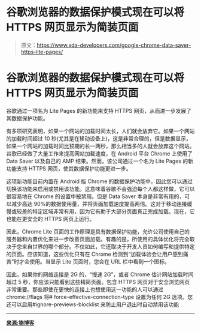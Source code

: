 # 谷歌浏览器的数据保护模式现在可以将 HTTPS 网页显示为简装页面

> 原文：<https://www.xda-developers.com/google-chrome-data-saver-https-lite-pages/>

# 谷歌浏览器的数据保护模式现在可以将 HTTPS 网页显示为简装页面

谷歌通过一项名为 Lite Pages 的新功能来支持 HTTPS 网页，从而进一步发展了其数据保护功能。

有多项研究表明，如果一个网站的加载时间太长，人们就会放弃它。如果一个网站的加载时间超过 10 秒(尤其是在移动设备上)，这是非常合理的，但是数据显示，如果一个网站的加载时间比预期的长一两秒，那么相当多的人就会放弃这个网站。谷歌已经做了大量工作来提高网站加载速度，在 Android 平台 Chrome 上使用了 Data Saver 以及自己的 AMP 结果。然而，该公司通过一个名为 Lite Pages 的新功能支持 HTTPS 网页，使其数据保护功能更进一步。

这项新功能目前内置在 Android 版 Chrome 的数据保护功能中，因此您可以通过切换该功能来启用或禁用该功能。这意味着谷歌不会强迫每个人都这样做，它可以很容易地在 Chrome 的设置中被禁用。但是 Data Saver 本身是非常有用的，可以减少高达 90%的数据使用量，并将页面加载速度提高两倍。这对于移动连接缓慢或较差的特定区域非常有用，因为它有助于大部分页面真正完成加载。现在，它也能在更安全的 HTTPS 网页上运行。

因此，Chrome Lite 页面的工作原理是具有数据保护功能，允许公司使用自己的服务器和内置优化来进一步改善页面加载。有趣的是，所使用的具体优化将完全取决于您来自世界的哪个部分。不仅如此，它还取决于开发人员如何编写和提供特定的页面。应该知道，这些优化只有在 Chrome 检测到“加载体验会让用户感到痛苦”时才会使用。当显示 Lite 页面时，您会在 URL 栏中看到一个图标。

因此，如果你的网络连接是 2G 的，“慢速 2G”，或者 Chrome 估计网站加载时间超过 5 秒，你应该只能看到这些精简页面。包含 HTTPS 网页对于安全浏览网页非常重要。那些即使在更快的连接上也想使用这一功能的人可以通过 chrome://flags 将# force-effective-connection-type 设置为任何 2G 选项。您还可以启用#ignore-previews-blocklist 来防止用户退出时自动禁用该功能

* * *

[**来源:铬博客**](https://blog.chromium.org/2019/03/chrome-lite-pages-for-faster-leaner.html)